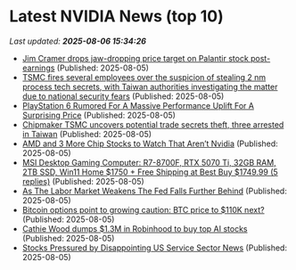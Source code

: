 # Latest NVIDIA News (top 10)
_Last updated: **2025-08-06 15:34:26**_

- [Jim Cramer drops jaw-dropping price target on Palantir stock post-earnings](https://www.thestreet.com/technology/jim-cramer-drops-jaw-dropping-price-target-on-palantir-stock-post-earnings-) (Published: 2025-08-05)
- [TSMC fires several employees over the suspicion of stealing 2 nm process tech secrets, with Taiwan authorities investigating the matter due to national security fears](https://www.pcgamer.com/hardware/tsmc-fires-several-employees-over-the-suspicion-of-stealing-2-nm-process-tech-secrets-with-taiwan-authorities-investigating-the-matter-due-to-national-security-fears/) (Published: 2025-08-05)
- [PlayStation 6 Rumored For A Massive Performance Uplift For A Surprising Price](https://hothardware.com/news/playstation-6-rumored-for-a-massive-performance-uplift-for-a-surprising) (Published: 2025-08-05)
- [Chipmaker TSMC uncovers potential trade secrets theft, three arrested in Taiwan](https://nypost.com/2025/08/05/business/chipmaker-tsmc-uncovers-potential-trade-secrets-theft-three-arrested-in-taiwan/) (Published: 2025-08-05)
- [AMD and 3 More Chip Stocks to Watch That Aren’t Nvidia](https://biztoc.com/x/95e7b6f172cc0e9e) (Published: 2025-08-05)
- [MSI Desktop Gaming Computer: R7-8700F, RTX 5070 Ti, 32GB RAM, 2TB SSD, Win11 Home $1750 + Free Shipping at Best Buy $1749.99 (5 replies)](https://slickdeals.net/f/18507799-msi-desktop-gaming-computer-r7-8700f-rtx-5070-ti-32gb-ram-2tb-ssd-win11-home-1750-free-shipping-at-best-buy-1749-99) (Published: 2025-08-05)
- [As The Labor Market Weakens The Fed Falls Further Behind](https://www.forbes.com/sites/greatspeculations/2025/08/05/as-the-labor-market-weakens-the-fed-falls-further-behind/) (Published: 2025-08-05)
- [Bitcoin options point to growing caution: BTC price to $110K next?](https://cointelegraph.com/news/bitcoin-btc-options-point-to-growing-caution-110k-ahead) (Published: 2025-08-05)
- [Cathie Wood dumps $1.3M in Robinhood to buy top AI stocks](https://www.thestreet.com/crypto/markets/cathie-wood-dumps-1-4m-in-robinhood-to-buy-top-ai-stock) (Published: 2025-08-05)
- [Stocks Pressured by Disappointing US Service Sector News](https://www.barchart.com/story/news/33891783/stocks-pressured-by-disappointing-us-service-sector-news) (Published: 2025-08-05)
